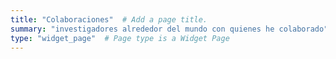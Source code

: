 ```yaml
---
title: "Colaboraciones"  # Add a page title.
summary: "investigadores alrededor del mundo con quienes he colaborado"  # Add a page description.
type: "widget_page"  # Page type is a Widget Page
---
```

